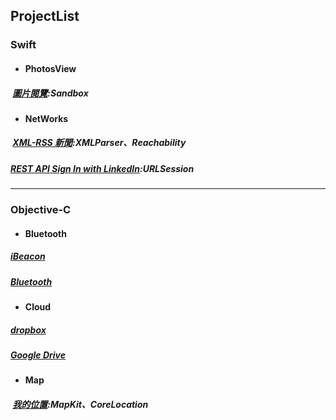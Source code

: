 ## ProjectList
### Swift
*  #### PhotosView  
#####  [圖片閱覽][photoView]:Sandbox
[photoView]:https://github.com/ZihCiLai/PhotosView/
*  #### NetWorks  
#####  [XML-RSS 新聞][xml]:XMLParser、Reachability  
#####  [REST API Sign In with LinkedIn][Linkedin]:URLSession  
[xml]:https://github.com/ZihCiLai/parseXML/
[Linkedin]:https://github.com/ZihCiLai/Linkedin
***

### Objective-C
*  #### Bluetooth  
#####  [iBeacon][beacon]  
#####  [Bluetooth][ble]
[beacon]:https://github.com/ZihCiLai/iBeacon/
[ble]:https://github.com/ZihCiLai/bluetooth/
*  #### Cloud   
#####  [dropbox][dropbox]   
#####  [Google Drive][Gdrive]
[dropbox]:https://github.com/ZihCiLai/dropbox/
[Gdrive]:https://github.com/ZihCiLai/googleDrive/
*  #### Map  
#####  [我的位置][map]:MapKit、CoreLocation
[map]:https://github.com/ZihCiLai/Map/
